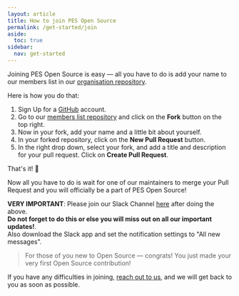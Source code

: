 ```yaml
---
layout: article
title: How to join PES Open Source
permalink: /get-started/join
aside:
  toc: true
sidebar:
  nav: get-started
---
```


Joining PES Open Source is easy — all you have to do is add your name to our members list in our [organisation repository]().

Here is how you do that:

1. Sign Up for a [GitHub](https://www.github.com) account.
2. Go to our [members list repository](https://github.com/pesos/members-list) and click on the **Fork** button on the top right.
3. Now in your fork, add your name and a little bit about yourself.
4. In your forked repository, click on the **New Pull Request** button.
5. In the right drop down, select your fork, and add a title and description for your pull request. Click on **Create Pull Request**.

That's it! 🎉

Now all you have to do is wait for one of our maintainers to merge your Pull Request and you will officially be a part of PES Open Source!

**VERY IMPORTANT**: Please join our Slack Channel [here](https://join.slack.com/t/pes-os/shared_invite/enQtNzE3MzI2MjU5NzY2LWNjMjgwMjJkNTJlMTljNzI2MTkxZWM0MTA1NDQ4M2NiNGI0MjA3YTgzYTAzMTkwMzBmZTdmOGQwNjdlNzc5YmY) after doing the above.  
**Do not forget to do this or else you will miss out on all our important updates!**.  
Also download the Slack app and set the notification settings to "All new messages".

> For those of you new to Open Source — congrats! You just made your very first Open Source contribution!

If you have any difficulties in joining, [reach out to us](/contact), and we will get back to you as soon as possible.
